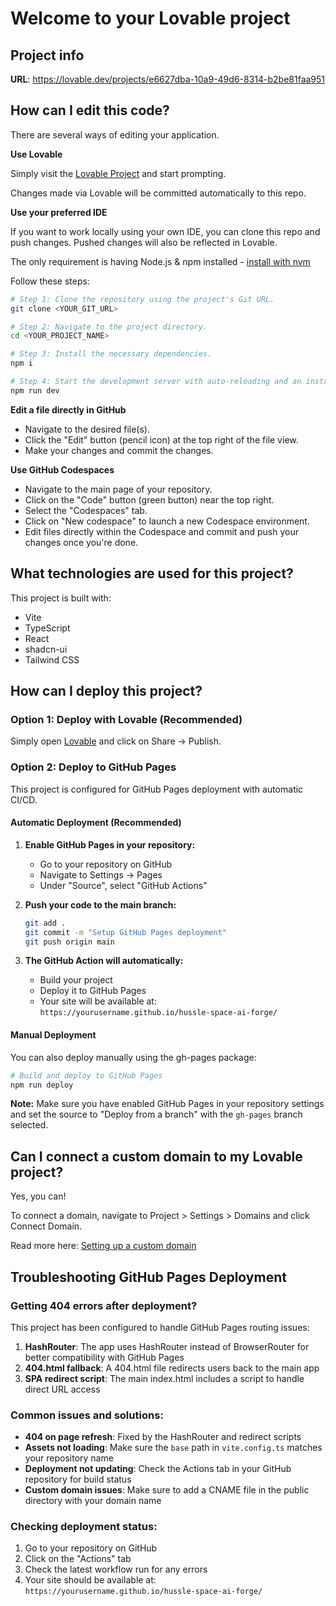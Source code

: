 # Welcome to your Lovable project

## Project info

**URL**: https://lovable.dev/projects/e6627dba-10a9-49d6-8314-b2be81faa951

## How can I edit this code?

There are several ways of editing your application.

**Use Lovable**

Simply visit the [Lovable Project](https://lovable.dev/projects/e6627dba-10a9-49d6-8314-b2be81faa951) and start prompting.

Changes made via Lovable will be committed automatically to this repo.

**Use your preferred IDE**

If you want to work locally using your own IDE, you can clone this repo and push changes. Pushed changes will also be reflected in Lovable.

The only requirement is having Node.js & npm installed - [install with nvm](https://github.com/nvm-sh/nvm#installing-and-updating)

Follow these steps:

```sh
# Step 1: Clone the repository using the project's Git URL.
git clone <YOUR_GIT_URL>

# Step 2: Navigate to the project directory.
cd <YOUR_PROJECT_NAME>

# Step 3: Install the necessary dependencies.
npm i

# Step 4: Start the development server with auto-reloading and an instant preview.
npm run dev
```

**Edit a file directly in GitHub**

- Navigate to the desired file(s).
- Click the "Edit" button (pencil icon) at the top right of the file view.
- Make your changes and commit the changes.

**Use GitHub Codespaces**

- Navigate to the main page of your repository.
- Click on the "Code" button (green button) near the top right.
- Select the "Codespaces" tab.
- Click on "New codespace" to launch a new Codespace environment.
- Edit files directly within the Codespace and commit and push your changes once you're done.

## What technologies are used for this project?

This project is built with:

- Vite
- TypeScript
- React
- shadcn-ui
- Tailwind CSS

## How can I deploy this project?

### Option 1: Deploy with Lovable (Recommended)

Simply open [Lovable](https://lovable.dev/projects/e6627dba-10a9-49d6-8314-b2be81faa951) and click on Share -> Publish.

### Option 2: Deploy to GitHub Pages

This project is configured for GitHub Pages deployment with automatic CI/CD.

#### Automatic Deployment (Recommended)

1. **Enable GitHub Pages in your repository:**
   - Go to your repository on GitHub
   - Navigate to Settings → Pages
   - Under "Source", select "GitHub Actions"

2. **Push your code to the main branch:**
   ```sh
   git add .
   git commit -m "Setup GitHub Pages deployment"
   git push origin main
   ```

3. **The GitHub Action will automatically:**
   - Build your project
   - Deploy it to GitHub Pages
   - Your site will be available at: `https://yourusername.github.io/hussle-space-ai-forge/`

#### Manual Deployment

You can also deploy manually using the gh-pages package:

```sh
# Build and deploy to GitHub Pages
npm run deploy
```

**Note:** Make sure you have enabled GitHub Pages in your repository settings and set the source to "Deploy from a branch" with the `gh-pages` branch selected.

## Can I connect a custom domain to my Lovable project?

Yes, you can!

To connect a domain, navigate to Project > Settings > Domains and click Connect Domain.

Read more here: [Setting up a custom domain](https://docs.lovable.dev/tips-tricks/custom-domain#step-by-step-guide)

## Troubleshooting GitHub Pages Deployment

### Getting 404 errors after deployment?

This project has been configured to handle GitHub Pages routing issues:

1. **HashRouter**: The app uses HashRouter instead of BrowserRouter for better compatibility with GitHub Pages
2. **404.html fallback**: A 404.html file redirects users back to the main app
3. **SPA redirect script**: The main index.html includes a script to handle direct URL access

### Common issues and solutions:

- **404 on page refresh**: Fixed by the HashRouter and redirect scripts
- **Assets not loading**: Make sure the `base` path in `vite.config.ts` matches your repository name
- **Deployment not updating**: Check the Actions tab in your GitHub repository for build status
- **Custom domain issues**: Make sure to add a CNAME file in the public directory with your domain name

### Checking deployment status:

1. Go to your repository on GitHub
2. Click on the "Actions" tab
3. Check the latest workflow run for any errors
4. Your site should be available at: `https://yourusername.github.io/hussle-space-ai-forge/`
